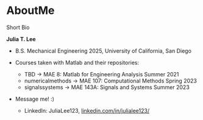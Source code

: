 # AboutMe
Short Bio

**Julia T. Lee**

- B.S. Mechanical Engineering 2025, University of California, San Diego 


- Courses taken with Matlab and their repositories:
  - TBD -> MAE 8: Matlab for Engineering Analysis Summer 2021
  - numericalmethods -> MAE 107: Computational Methods Spring 2023
  - signalssystems -> MAE 143A: Signals and Systems Summer 2023
 
- Message me! :)
  - LinkedIn: JuliaLee123, [linkedin.com/in/julialee123/](https://linkedin.com/in/julialee123/)

